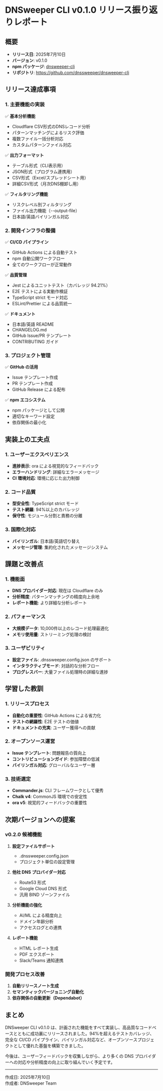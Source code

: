 # DNSweeper CLI v0.1.0 リリース振り返りレポート

## 概要
- **リリース日**: 2025年7月10日  
- **バージョン**: v0.1.0
- **npm パッケージ**: [dnsweeper-cli](https://www.npmjs.com/package/dnsweeper-cli)
- **リポジトリ**: https://github.com/dnssweeper/dnsweeper-cli

## リリース達成事項

### 1. 主要機能の実装
✅ **基本分析機能**
- Cloudflare CSV形式のDNSレコード分析
- パターンマッチングによるリスク評価
- 複数ファイル一括分析対応
- カスタムパターンファイル対応

✅ **出力フォーマット**
- テーブル形式（CLI表示用）
- JSON形式（プログラム連携用）
- CSV形式（Excel/スプレッドシート用）
- 詳細CSV形式（月次DNS棚卸し用）

✅ **フィルタリング機能**
- リスクレベル別フィルタリング
- ファイル出力機能（--output-file）
- 日本語/英語バイリンガル対応

### 2. 開発インフラの整備

✅ **CI/CD パイプライン**
- GitHub Actions による自動テスト
- npm 自動公開ワークフロー
- 全てのワークフローが正常動作

✅ **品質管理**
- Jest によるユニットテスト（カバレッジ 94.21%）
- E2E テストによる実動作検証
- TypeScript strict モード対応
- ESLint/Prettier による品質統一

✅ **ドキュメント**
- 日本語/英語 README
- CHANGELOG.md
- GitHub Issue/PR テンプレート
- CONTRIBUTING ガイド

### 3. プロジェクト管理

✅ **GitHub の活用**
- Issue テンプレート作成
- PR テンプレート作成  
- GitHub Release による配布

✅ **npm エコシステム**
- npm パッケージとして公開
- 適切なキーワード設定
- 依存関係の最小化

## 実装上の工夫点

### 1. ユーザーエクスペリエンス
- **進捗表示**: ora による視覚的なフィードバック
- **エラーハンドリング**: 詳細なエラーメッセージ
- **CI 環境対応**: 環境に応じた出力制御

### 2. コード品質
- **型安全性**: TypeScript strict モード
- **テスト網羅**: 94%以上のカバレッジ
- **保守性**: モジュール分割と責務の分離

### 3. 国際化対応
- **バイリンガル**: 日本語/英語切り替え
- **メッセージ管理**: 集約化されたメッセージシステム

## 課題と改善点

### 1. 機能面
- **DNS プロバイダー対応**: 現在は Cloudflare のみ
- **分析精度**: パターンマッチングの精度向上余地
- **レポート機能**: より詳細な分析レポート

### 2. パフォーマンス
- **大規模データ**: 10,000件以上のレコード処理最適化
- **メモリ使用量**: ストリーミング処理の検討

### 3. ユーザビリティ
- **設定ファイル**: .dnssweeper.config.json のサポート
- **インタラクティブモード**: 対話的な分析フロー
- **プログレスバー**: 大量ファイル処理時の詳細な進捗

## 学習した教訓

### 1. リリースプロセス
- **自動化の重要性**: GitHub Actions による省力化
- **テストの網羅性**: E2E テストの価値
- **ドキュメントの充実**: ユーザー獲得への貢献

### 2. オープンソース運営
- **Issue テンプレート**: 問題報告の質向上
- **コントリビューションガイド**: 参加障壁の低減
- **バイリンガル対応**: グローバルなユーザー層

### 3. 技術選定
- **Commander.js**: CLI フレームワークとして優秀
- **Chalk v4**: CommonJS 環境での安定性
- **ora v5**: 視覚的フィードバックの重要性

## 次期バージョンへの提案

### v0.2.0 候補機能
1. **設定ファイルサポート**
   - .dnssweeper.config.json
   - プロジェクト単位の設定管理

2. **他社 DNS プロバイダー対応**
   - Route53 形式
   - Google Cloud DNS 形式
   - 汎用 BIND ゾーンファイル

3. **分析機能の強化**
   - AI/ML による精度向上
   - ドメイン年齢分析
   - アクセスログとの連携

4. **レポート機能**
   - HTML レポート生成
   - PDF エクスポート
   - Slack/Teams 通知連携

### 開発プロセス改善
1. **自動リリースノート生成**
2. **セマンティックバージョニング自動化**
3. **依存関係の自動更新（Dependabot）**

## まとめ

DNSweeper CLI v0.1.0 は、計画された機能をすべて実装し、高品質なコードベースとともに成功裏にリリースされました。94%を超えるテストカバレッジ、完全な CI/CD パイプライン、バイリンガル対応など、オープンソースプロジェクトとして優れた基盤を構築できました。

今後は、ユーザーフィードバックを収集しながら、より多くの DNS プロバイダーへの対応や分析精度の向上に取り組んでいく予定です。

---

作成日: 2025年7月10日  
作成者: DNSweeper Team